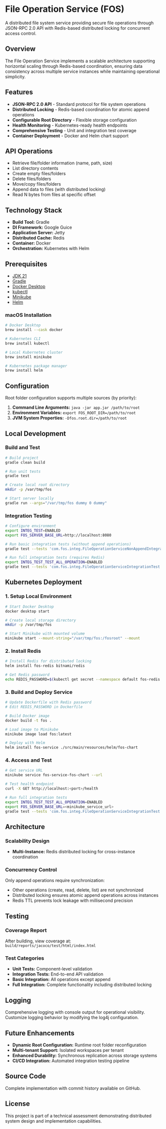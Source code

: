 # File Operation Service (FOS)

A distributed file system service providing secure file operations through JSON-RPC 2.0 API with Redis-based distributed locking for concurrent access control.

## Overview

The File Operation Service implements a scalable architecture supporting horizontal scaling through Redis-based coordination, ensuring data consistency across multiple service instances while maintaining operational simplicity.

## Features

- **JSON-RPC 2.0 API** - Standard protocol for file system operations
- **Distributed Locking** - Redis-based coordination for atomic append operations
- **Configurable Root Directory** - Flexible storage configuration
- **Health Monitoring** - Kubernetes-ready health endpoints
- **Comprehensive Testing** - Unit and integration test coverage
- **Container Deployment** - Docker and Helm chart support

## API Operations

- Retrieve file/folder information (name, path, size)
- List directory contents
- Create empty files/folders
- Delete files/folders
- Move/copy files/folders
- Append data to files (with distributed locking)
- Read N bytes from files at specific offset

## Technology Stack

- **Build Tool:** Gradle
- **DI Framework:** Google Guice
- **Application Server:** Jetty
- **Distributed Cache:** Redis
- **Container:** Docker
- **Orchestration:** Kubernetes with Helm

## Prerequisites

- [JDK 21](https://openjdk.org/projects/jdk/21/)
- [Gradle](https://docs.gradle.org/current/userguide/installation.html)
- [Docker Desktop](https://www.docker.com/products/docker-desktop/)
- [kubectl](https://kubernetes.io/docs/tasks/tools/)
- [Minikube](https://minikube.sigs.k8s.io/docs/start/)
- [Helm](https://helm.sh/docs/intro/install/)

### macOS Installation

```bash
# Docker Desktop
brew install --cask docker

# Kubernetes CLI
brew install kubectl

# Local Kubernetes cluster
brew install minikube

# Kubernetes package manager
brew install helm
```

## Configuration

Root folder configuration supports multiple sources (by priority):

1. **Command Line Arguments:** `java -jar app.jar /path/to/root`
2. **Environment Variables:** `export FOS_ROOT_DIR=/path/to/root`
3. **JVM System Properties:** `-Dfos.root.dir=/path/to/root`

## Local Development

### Build and Test

```bash
# Build project
gradle clean build

# Run unit tests
gradle test

# Create local root directory
mkdir -p /var/tmp/fos

# Start server locally
gradle run --args="/var/tmp/fos dummy 0 dummy"
```

### Integration Testing

```bash
# Configure environment
export INTEG_TEST=ENABLED
export FOS_SERVER_BASE_URL=http://localhost:8080

# Run basic integration tests (without append operations)
gradle test --tests 'com.fos.integ.FileOperationServiceNonAppendIntegrationTest'

# Run full integration tests (requires Redis)
export INTEG_TEST_TEST_ALL_OPERATION=ENABLED
gradle test --tests 'com.fos.integ.FileOperationServiceIntegrationTest'
```

## Kubernetes Deployment

### 1. Setup Local Environment

```bash
# Start Docker Desktop
docker desktop start

# Create local storage directory
mkdir -p /var/tmp/fos

# Start Minikube with mounted volume
minikube start --mount-string="/var/tmp/fos:/fosroot" --mount
```

### 2. Install Redis

```bash
# Install Redis for distributed locking
helm install fos-redis bitnami/redis

# Get Redis password
echo REDIS_PASSWORD=$(kubectl get secret --namespace default fos-redis -o jsonpath="{.data.redis-password}" | base64 -d)
```

### 3. Build and Deploy Service

```bash
# Update Dockerfile with Redis password
# Edit REDIS_PASSWORD in Dockerfile

# Build Docker image
docker build -t fos .

# Load image to Minikube
minikube image load fos:latest

# Deploy with Helm
helm install fos-service ./src/main/resources/helm/fos-chart
```

### 4. Access and Test

```bash
# Get service URL
minikube service fos-service-fos-chart --url

# Test health endpoint
curl -X GET http://localhost:<port>/health

# Run full integration tests
export INTEG_TEST_TEST_ALL_OPERATION=ENABLED
export FOS_SERVER_BASE_URL=<minikube_service_url>
gradle test --tests 'com.fos.integ.FileOperationServiceIntegrationTest'
```

## Architecture

### Scalability Design

- **Multi-Instance:** Redis distributed locking for cross-instance coordination

### Concurrency Control

Only append operations require synchronization:
- Other operations (create, read, delete, list) are not synchronized
- Distributed locking ensures atomic append operations across instances
- Redis TTL prevents lock leakage with millisecond precision

## Testing

### Coverage Report

After building, view coverage at: `build/reports/jacoco/test/html/index.html`

### Test Categories

- **Unit Tests:** Component-level validation
- **Integration Tests:** End-to-end API validation
- **Basic Integration:** All operations except append
- **Full Integration:** Complete functionality including distributed locking

## Logging

Comprehensive logging with console output for operational visibility. Customize logging behavior by modifying the log4j configuration.

## Future Enhancements

- **Dynamic Root Configuration:** Runtime root folder reconfiguration
- **Multi-tenant Support:** Isolated workspaces per tenant
- **Enhanced Durability:** Synchronous replication across storage systems
- **CI/CD Integration:** Automated integration testing pipeline

## Source Code

Complete implementation with commit history available on GitHub.

## License

This project is part of a technical assessment demonstrating distributed system design and implementation capabilities.